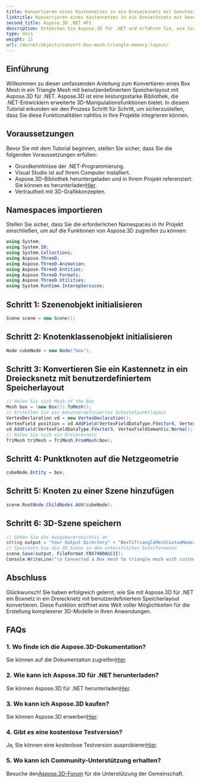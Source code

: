 ```yaml
---
title: Konvertieren eines Kastennetzes in ein Dreiecksnetz mit benutzerdefiniertem Speicherlayout
linktitle: Konvertieren eines Kastennetzes in ein Dreiecksnetz mit benutzerdefiniertem Speicherlayout
second_title: Aspose.3D .NET API
description: Entdecken Sie Aspose.3D für .NET und erfahren Sie, wie Sie Box Mesh in Triangle Mesh mit benutzerdefiniertem Speicherlayout konvertieren. Einfache Schritte zur 3D-Modellierung in Ihren Anwendungen.
type: docs
weight: 11
url: /de/net/objects/convert-box-mesh-triangle-memory-layout/
---
```

## Einführung
Willkommen zu dieser umfassenden Anleitung zum Konvertieren eines Box Mesh in ein Triangle Mesh mit benutzerdefiniertem Speicherlayout mit Aspose.3D für .NET. Aspose.3D ist eine leistungsstarke Bibliothek, die .NET-Entwicklern erweiterte 3D-Manipulationsfunktionen bietet. In diesem Tutorial erkunden wir den Prozess Schritt für Schritt, um sicherzustellen, dass Sie diese Funktionalitäten nahtlos in Ihre Projekte integrieren können.
## Voraussetzungen
Bevor Sie mit dem Tutorial beginnen, stellen Sie sicher, dass Sie die folgenden Voraussetzungen erfüllen:
- Grundkenntnisse der .NET-Programmierung.
- Visual Studio ist auf Ihrem Computer installiert.
-  Aspose.3D-Bibliothek heruntergeladen und in Ihrem Projekt referenziert. Sie können es herunterladen[Hier](https://releases.aspose.com/3d/net/).
- Vertrautheit mit 3D-Grafikkonzepten.
## Namespaces importieren
Stellen Sie sicher, dass Sie die erforderlichen Namespaces in Ihr Projekt einschließen, um auf die Funktionen von Aspose.3D zugreifen zu können:
```csharp
using System;
using System.IO;
using System.Collections;
using Aspose.ThreeD;
using Aspose.ThreeD.Animation;
using Aspose.ThreeD.Entities;
using Aspose.ThreeD.Formats;
using Aspose.ThreeD.Utilities;
using System.Runtime.InteropServices;
```
## Schritt 1: Szenenobjekt initialisieren
```csharp
Scene scene = new Scene();
```
## Schritt 2: Knotenklassenobjekt initialisieren
```csharp
Node cubeNode = new Node("box");
```
## Schritt 3: Konvertieren Sie ein Kastennetz in ein Dreiecksnetz mit benutzerdefiniertem Speicherlayout
```csharp
// Holen Sie sich Mesh of the Box
Mesh box = (new Box()).ToMesh();
// Erstellen Sie ein benutzerdefiniertes Scheitelpunktlayout
VertexDeclaration vd = new VertexDeclaration();
VertexField position = vd.AddField(VertexFieldDataType.FVector4, VertexFieldSemantic.Position);
vd.AddField(VertexFieldDataType.FVector3, VertexFieldSemantic.Normal);
// Holen Sie sich ein Dreiecksnetz
TriMesh triMesh = TriMesh.FromMesh(box);
```
## Schritt 4: Punktknoten auf die Netzgeometrie
```csharp
cubeNode.Entity = box;
```
## Schritt 5: Knoten zu einer Szene hinzufügen
```csharp
scene.RootNode.ChildNodes.Add(cubeNode);
```
## Schritt 6: 3D-Szene speichern
```csharp
// Geben Sie das Ausgabeverzeichnis an
string output = "Your Output Directory" + "BoxToTriangleMeshCustomMemoryLayoutScene.fbx";
// Speichern Sie die 3D-Szene in den unterstützten Dateiformaten
scene.Save(output, FileFormat.FBX7400ASCII);
Console.WriteLine("\n Converted a Box mesh to triangle mesh with custom memory layout of the vertex successfully.\nFile saved at " + output);
```
## Abschluss
Glückwunsch! Sie haben erfolgreich gelernt, wie Sie mit Aspose.3D für .NET ein Boxnetz in ein Dreiecknetz mit benutzerdefiniertem Speicherlayout konvertieren. Diese Funktion eröffnet eine Welt voller Möglichkeiten für die Erstellung komplexerer 3D-Modelle in Ihren Anwendungen.
## FAQs
### 1. Wo finde ich die Aspose.3D-Dokumentation?
 Sie können auf die Dokumentation zugreifen[Hier](https://reference.aspose.com/3d/net/).
### 2. Wie kann ich Aspose.3D für .NET herunterladen?
 Sie können Aspose.3D für .NET herunterladen[Hier](https://releases.aspose.com/3d/net/).
### 3. Wo kann ich Aspose.3D kaufen?
 Sie können Aspose.3D erwerben[Hier](https://purchase.aspose.com/buy).
### 4. Gibt es eine kostenlose Testversion?
 Ja, Sie können eine kostenlose Testversion ausprobieren[Hier](https://releases.aspose.com/).
### 5. Wo kann ich Community-Unterstützung erhalten?
 Besuche den[Aspose.3D-Forum](https://forum.aspose.com/c/3d/18) für die Unterstützung der Gemeinschaft.